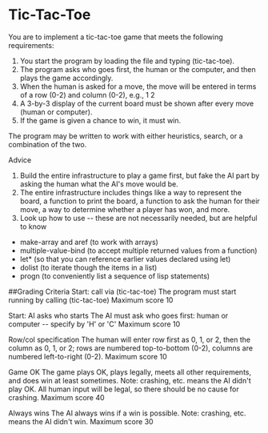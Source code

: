 # Tic-Tac-Toe
You are to implement a tic-tac-toe game that meets the following requirements:

1. You start the program by loading the file and typing (tic-tac-toe).
2. The program asks who goes first, the human or the computer, and then plays the game accordingly.
3. When the human is asked for a move, the move will be entered in terms of a row (0-2) and column (0-2), e.g., 1 2
4. A 3-by-3 display of the current board must be shown after every move (human or computer).
5. If the game is given a chance to win, it must win.

The program may be written to work with either heuristics, search, or a combination of the two.

Advice

1. Build the entire infrastructure to play a game first, but fake the AI part by asking the human what the AI's move would be.
2. The entire infrastructure includes things like a way to represent the board, a function to print the board, a function to ask the human for their move, a way to determine whether a player has won, and more.
3. Look up how to use -- these are not necessarily needed, but are helpful to know
  * make-array and aref (to work with arrays)
  * multiple-value-bind (to accept multiple returned values from a function)
  * let* (so that you can reference earlier values declared using let)
  * dolist (to iterate though the items in a list)
  * progn (to conveniently list a sequence of lisp statements)
 
##Grading Criteria
Start: call via (tic-tac-toe)
 The program must start running by calling (tic-tac-toe)
 Maximum score
 10
 
Start: AI asks who starts
 The AI must ask who goes first: human or computer -- specify by 'H' or 'C'
 Maximum score
 10
 
Row/col specification
 The human will enter row first as 0, 1, or 2, then the column as 0, 1, or 2; rows are numbered top-to-bottom (0-2), columns are numbered left-to-right (0-2).
 Maximum score
 10
 
Game OK
 The game plays OK, plays legally, meets all other requirements, and does win at least sometimes. Note: crashing, etc. means the AI didn't play OK. All human input will be legal, so there should be no cause for crashing.
 Maximum score
 40
 
Always wins
 The AI always wins if a win is possible. Note: crashing, etc. means the AI didn't win.
 Maximum score
 30

